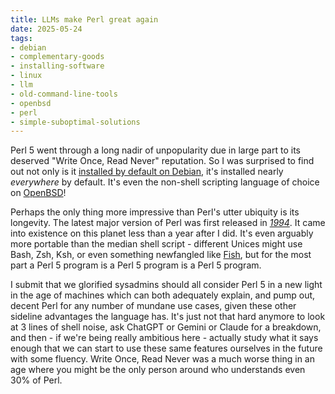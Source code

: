 ```yaml
---
title: LLMs make Perl great again
date: 2025-05-24
tags: 
- debian
- complementary-goods
- installing-software
- linux
- llm
- old-command-line-tools
- openbsd
- perl
- simple-suboptimal-solutions
---
```


Perl 5 went through a long nadir of unpopularity due in large part to its
deserved "Write Once, Read Never" reputation. So I was surprised to find out
not only is it
[installed by default on Debian](https://til.andrew-quinn.me/posts/what-programming-languages-come-out-of-the-box-on-debian-12/),
it's installed nearly *everywhere* by default.
It's even the non-shell scripting language of choice on
[OpenBSD](https://marc.info/?l=openbsd-misc&m=159041121804486&w=2)!

Perhaps the only thing more impressive than Perl's utter ubiquity is its
longevity. The latest major version of Perl was first released in
[*1994*](https://en.wikipedia.org/wiki/Perl_5_version_history). It came into
existence on this planet less than a year after I did. It's even arguably more
portable than the median shell script - different Unices might use Bash, Zsh,
Ksh, or even something newfangled like
[Fish](https://fishshell.com/),
but for the most part a Perl 5 program is a Perl 5 program is a Perl 5 program.

I submit that we glorified sysadmins should all consider Perl 5 in a new light
in the age of machines which can both adequately explain, and pump out, decent
Perl for any number of mundane use cases, given these other sideline advantages 
the language has. It's just not that hard anymore to look at 3 lines of shell
noise, ask ChatGPT or Gemini or Claude for a breakdown, and then - if we're
being really ambitious here - actually study what it says enough that we can
start to use these same features ourselves in the future with some fluency.
Write Once, Read Never was a much worse thing in an age where you might be the
only person around who understands even 30% of Perl.
